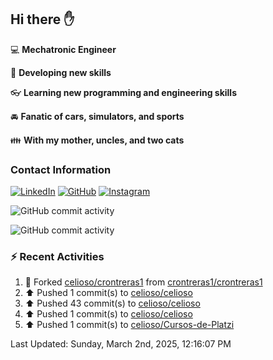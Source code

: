 ## Hi there ✋

:computer: **Mechatronic Engineer**

:pencil: **Developing new skills**

:eyeglasses: **Learning new programming and engineering skills**

:oncoming_automobile: **Fanatic of cars, simulators, and sports**

:family: **With my mother, uncles, and two cats**

### Contact Information

[![LinkedIn](https://img.shields.io/badge/LinkedIn-Profile-blue?logo=linkedin)](https://www.linkedin.com/in/mario-alexander-vargas-celis/)      [![GitHub](https://img.shields.io/badge/GitHub-Profile-black?logo=github)](https://github.com/celioso)      [![Instagram](https://img.shields.io/badge/Instagram-Profile-E4405F?logo=instagram&logoColor=white)](https://www.instagram.com/celismarioalexander/)

![GitHub commit activity](https://img.shields.io/github/commit-activity/w/celioso/Cursos-de-Platzi)

![GitHub commit activity](https://img.shields.io/github/commit-activity/m/celioso/Cursos-de-Platzi)

### :zap: Recent Activities
<!--RECENT_ACTIVITY:start-->
1. 🔱 Forked [celioso/crontreras1](https://github.com/celioso/crontreras1) from [crontreras1/crontreras1](https://github.com/crontreras1/crontreras1)<br>
2. ⬆️ Pushed 1 commit(s) to [celioso/celioso](https://github.com/celioso/celioso)<br>
3. ⬆️ Pushed 43 commit(s) to [celioso/celioso](https://github.com/celioso/celioso)<br>
4. ⬆️ Pushed 1 commit(s) to [celioso/celioso](https://github.com/celioso/celioso)<br>
5. ⬆️ Pushed 1 commit(s) to [celioso/Cursos-de-Platzi](https://github.com/celioso/Cursos-de-Platzi)<br>
<!--RECENT_ACTIVITY:end-->

<!--RECENT_ACTIVITY:last_update-->
Last Updated: Sunday, March 2nd, 2025, 12:16:07 PM
<!--RECENT_ACTIVITY:last_update_end-->